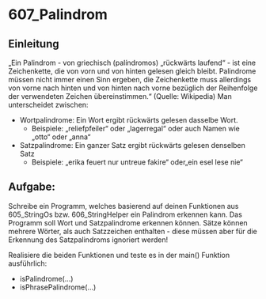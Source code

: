 # 607_Palindrom

## Einleitung
„Ein Palindrom - von griechisch (palíndromos) „rückwärts laufend“ - ist eine Zeichenkette, die von vorn und von hinten gelesen gleich bleibt. Palindrome müssen nicht immer einen Sinn ergeben, die Zeichenkette muss allerdings von vorne nach hinten und von hinten nach vorne bezüglich der Reihenfolge der verwendeten Zeichen übereinstimmen.“ (Quelle: Wikipedia)
Man unterscheidet zwischen:
- Wortpalindrome: Ein Wort ergibt rückwärts gelesen dasselbe Wort.
  - Beispiele: „reliefpfeiler“ oder „lagerregal“ oder auch Namen wie „otto“ oder „anna“
- Satzpalindrome: Ein ganzer Satz ergibt rückwärts gelesen denselben Satz
  - Beispiele: „erika feuert nur untreue fakire“ oder„ein esel lese nie“

## Aufgabe:
Schreibe ein Programm, welches basierend auf deinen Funktionen aus 605_StringOs bzw. 606_StringHelper ein Palindrom erkennen kann.
Das Programm soll Wort und Satzpalindrome erkennen können. Sätze können mehrere Wörter, als auch Satzzeichen enthalten - diese müssen aber für die Erkennung des Satzpalindroms ignoriert werden!

Realisiere die beiden Funktionen und teste es in der main() Funktion ausführlich:
- isPalindrome(...)
- isPhrasePalindrome(...)
